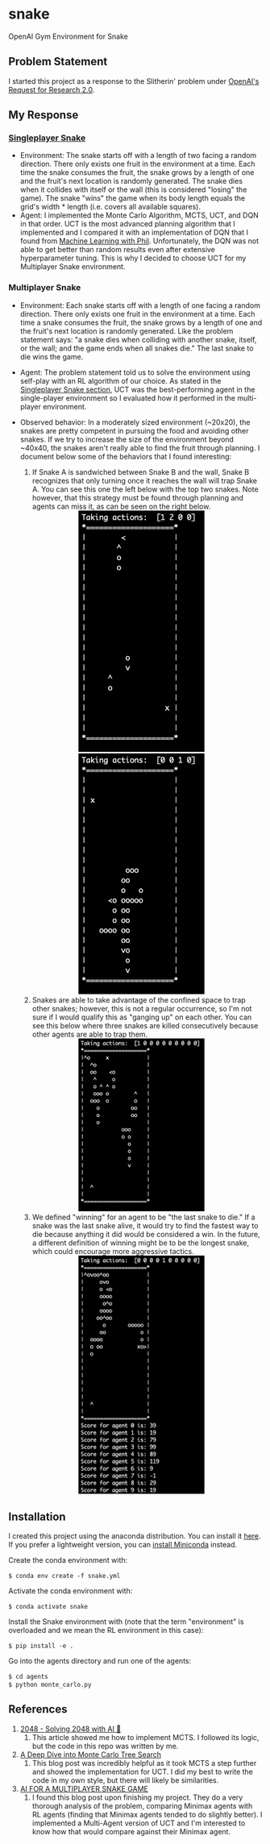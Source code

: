 # snake
OpenAI Gym Environment for Snake

## Problem Statement

I started this project as a response to the Slitherin' problem under [OpenAI's Request for Research 2.0](https://openai.com/blog/requests-for-research-2/).

## My Response
### [Singleplayer Snake](#single-player-snake)
*  Environment: The snake starts off with a length of two facing a random direction. There only exists one fruit in the environment at a time. Each time the snake consumes the fruit, the snake grows by a length of one and the fruit's next location is randomly generated. The snake dies when it collides with itself or the wall (this is considered "losing" the game). The snake "wins" the game when its body length equals the grid's width * length (i.e. covers all available squares).
*  Agent: I implemented the Monte Carlo Algorithm, MCTS, UCT, and DQN in that order. UCT is the most advanced planning algorithm that I implemented and I compared it with an implementation of DQN that I found from [Machine Learning with Phil](https://www.youtube.com/watch?v=SMZfgeHFFcA). Unfortunately, the DQN was not able to get better than random results even after extensive hyperparameter tuning. This is why I decided to choose UCT for my Multiplayer Snake environment.

### Multiplayer Snake
*  Environment: Each snake starts off with a length of one facing a random direction. There only exists one fruit in the environment at a time. Each time a snake consumes the fruit, the snake grows by a length of one and the fruit's next location is randomly generated. Like the problem statement says: "a snake dies when colliding with another snake, itself, or the wall; and the game ends when all snakes die." The last snake to die wins the game.
*  Agent: The problem statement told us to solve the environment using self-play with an RL algorithm of our choice. As stated in the [Singleplayer Snake section](#single-player-snake), UCT was the best-performing agent in the single-player environment so I evaluated how it performed in the multi-player environment.
*  Observed behavior: In a moderately sized environment (~20x20), the snakes are pretty competent in pursuing the food and avoiding other snakes. If we try to increase the size of the environment beyond ~40x40, the snakes aren't really able to find the fruit through planning. I document below some of the behaviors that I found interesting:

    1. If Snake A is sandwiched between Snake B and the wall, Snake B recognizes that only turning once it reaches the wall will trap Snake A. You can see this one the left below with the top two snakes. Note however, that this strategy must be found through planning and agents can miss it, as can be seen on the right below.
    <div class="row" align="center">
      <div class="column">
        <img src="https://github.com/rpachauri/snake/blob/master/imgs/block_till_edge.gif" width="250">
      </div>
      <div class="column">
        <img src="https://github.com/rpachauri/snake/blob/master/imgs/missed_block.gif" width="250">
      </div>
    </div>
    
    2. Snakes are able to take advantage of the confined space to trap other snakes; however, this is not a regular occurrence, so I'm not sure if I would qualify this as "ganging up" on each other. You can see this below where three snakes are killed consecutively because other agents are able to trap them.
    <div class="row" align="center">
      <div class="column">
        <img src="https://github.com/rpachauri/snake/blob/master/imgs/triple_kill.gif" width="250">
      </div>
    </div>
    
    3. We defined "winning" for an agent to be "the last snake to die." If a snake was the last snake alive, it would try to find the fastest way to die because anything it did would be considered a win. In the future, a different definition of winning might be to be the longest snake, which could encourage more aggressive tactics.
    <div class="row" align="center">
      <div class="column">
        <img src="https://github.com/rpachauri/snake/blob/master/imgs/suicide.png" width="250">
      </div>
    </div>

## Installation

I created this project using the anaconda distribution. You can install it [here](https://docs.anaconda.com/anaconda/install/). If you prefer a lightweight version, you can [install Miniconda](https://docs.conda.io/projects/conda/en/latest/user-guide/install/) instead.


Create the conda environment with:

    $ conda env create -f snake.yml

Activate the conda environment with:

    $ conda activate snake

Install the Snake environment with (note that the term "environment" is overloaded and we mean the RL environment in this case):

    $ pip install -e .

Go into the agents directory and run one of the agents:

    $ cd agents
    $ python monte_carlo.py

## References
1. [2048 - Solving 2048 with AI 🤖](https://towardsdatascience.com/2048-solving-2048-with-monte-carlo-tree-search-ai-2dbe76894bab)
    1. This article showed me how to implement MCTS. I followed its logic, but the code in this repo was written by me.
2. [A Deep Dive into Monte Carlo Tree Search](https://www.moderndescartes.com/essays/deep_dive_mcts/)
    1. This blog post was incredibly helpful as it took MCTS a step further and showed the implementation for UCT. I did my best to write the code in my own style, but there will likely be similarities.
3. [AI FOR A MULTIPLAYER SNAKE GAME](https://sds-dubois.github.io/2017/01/03/Multiplayer-Snake-AI.html)
    1. I found this blog post upon finishing my project. They do a very thorough analysis of the problem, comparing Minimax agents with RL agents (finding that Minimax agents tended to do slightly better). I implemented a Multi-Agent version of UCT and I'm interested to know how that would compare against their Minimax agent.
